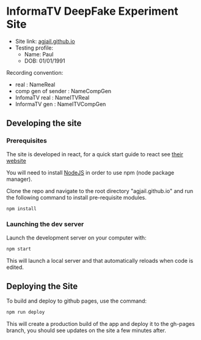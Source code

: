 # InformaTV DeepFake Experiment Site

- Site link: [agjail.github.io](agjail.github.io)
- Testing profile:
    - Name: Paul
    - DOB: 01/01/1991

Recording convention:
- real : NameReal
- comp gen of sender : NameCompGen
- InfomaTV real : NameITVReal
- InformaTV gen : NameITVCompGen

## Developing the site

### Prerequisites

The site is developed in react, for a quick start guide to react see [their website](https://reactjs.org/docs/hello-world.html)

You will need to install [NodeJS](https://nodejs.org/en/) in order to use npm (node package manager).

Clone the repo and navigate to the root directory "agjail.github.io" and run the following command to install pre-requisite modules.

```bash
npm install
```

### Launching the dev server

Launch the development server on your computer with:

```bash
npm start
```

This will launch a local server and that automatically reloads when code is edited.


## Deploying the Site

To build and deploy to github pages, use the command:

```bash
npm run deploy
```

This will create a production build of the app and deploy it to the gh-pages branch, you should see updates on the site a few minutes after.
